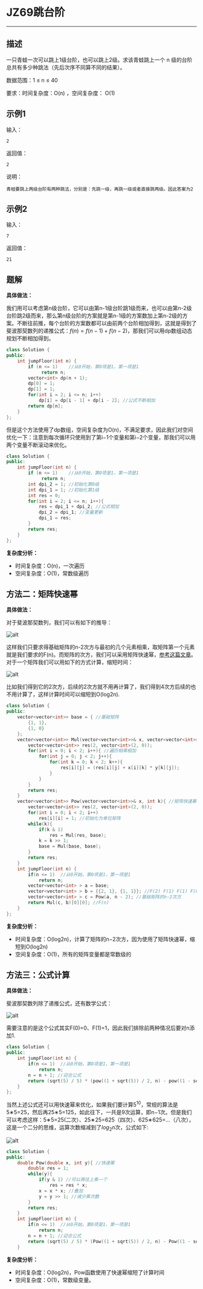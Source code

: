 # JZ69跳台阶

---

## 描述

一只青蛙一次可以跳上1级台阶，也可以跳上2级。求该青蛙跳上一个 n 级的台阶总共有多少种跳法（先后次序不同算不同的结果）。

数据范围：1 $\leq$ n $\leq$ 40

要求：时间复杂度：O(n) ，空间复杂度： O(1)

## 示例1

输入：

```
2
```

返回值：

```
2
```

说明：

```
青蛙要跳上两级台阶有两种跳法，分别是：先跳一级，再跳一级或者直接跳两级。因此答案为2       
```

## 示例2

输入：

```
7
```

返回值：

```
21
```



## 题解

**具体做法：**

我们用可以考虑第n级台阶，它可以由第n-1级台阶跳1级而来，也可以由第n-2级台阶跳2级而来，那么第n级台阶的方案就是第n-1级的方案数加上第n-2级的方案。不断往前推，每个台阶的方案数都可以由前两个台阶相加得到，这就是得到了斐波那契数列的递推公式：$f(n)=f(n−1)+f(n−2)$，那我们可以用dp数组动态规划不断相加得到。

```cpp
class Solution {
public:
    int jumpFloor(int n) {
        if (n <= 1)    //从0开始，第0项是1，第一项是1
             return n;
        vector<int> dp(n + 1);
        dp[0] = 1;
        dp[1] = 1;
        for(int i = 2; i <= n; i++)
            dp[i] = dp[i - 1] + dp[i - 2]; //公式不断相加
        return dp[n];
    }
};
```

但是这个方法使用了dp数组，空间复杂度为O(n)，不满足要求，因此我们对空间优化一下：注意到每次循环只使用到了第i−1个变量和第i−2个变量，那我们可以用两个变量不断滚动来优化。

```cpp
class Solution {
public:
    int jumpFloor(int n) {
        if (n <= 1)    //从0开始，第0项是1，第一项是1
             return n;
        int dpi_2 = 1; //初始化第0级
        int dpi_1 = 1; //初始化第1级
        int res = 0;
        for(int i = 2; i <= n; i++){
            res = dpi_1 + dpi_2; //公式相加
            dpi_2 = dpi_1; //变量更新
            dpi_1 = res;
        }
        return res;
    }
};
```

**复杂度分析：**

- 时间复杂度：O(n)，一次遍历
- 空间复杂度：O(1)，常数级遍历





## 方法二：矩阵快速幂

**具体做法：**

对于斐波那契数列，我们可以有如下的推导： 

![alt](https://uploadfiles.nowcoder.com/images/20210930/397721558_1632970649517/7269932FDD7F8BA760B50D8A119A60C0)

这样我们只要求得基础矩阵的n-2次方与最初的几个元素相乘，取矩阵第一个元素就是我们要求的F(n)。而矩阵的次方，我们可以采用矩阵快速幂，[参考这篇文章](https://blog.nowcoder.net/n/8d2e1a344ef34645b8a3ee45d173ed1c)。对于一个矩阵我们可以用如下的方式计算，缩短时间： 

![alt](https://uploadfiles.nowcoder.com/images/20210930/397721558_1632970849305/C255821B69172F09DA32D9B90AF8D21B) 

比如我们得到它的2次方，后续的2次方就不用再计算了，我们得到4次方后续的也不用计算了，这样计算时间可以缩短到O(log2n).

```cpp
class Solution {
public:
    vector<vector<int>> base = { //基础矩阵
        {1, 1},
        {1, 0}
    };
    vector<vector<int>> Mul(vector<vector<int>>& x, vector<vector<int>>& y){ //x矩阵乘上y矩阵
        vector<vector<int>> res(2, vector<int>(2, 0));
        for(int i = 0; i < 2; i++){ //遍历相乘相加
            for(int j = 0; j < 2; j++){
                for(int k = 0; k < 2; k++){
                    res[i][j] = (res[i][j] + x[i][k] * y[k][j]);
                }
            }
        }
        return res;
    }
    vector<vector<int>> Pow(vector<vector<int>>& x, int k){ //矩阵快速幂
        vector<vector<int>> res(2, vector<int>(2, 0));
        for(int i = 0; i < 2; i++)
            res[i][i] = 1; //初始化为单位矩阵
        while(k){
            if(k & 1)
                res = Mul(res, base);
            k = k >> 1;
            base = Mul(base, base);
        }
        return res;
    }
    int jumpFloor(int n) {
        if(n <= 1)  //从0开始，第0项是1，第一项是1
            return n; 
        vector<vector<int> > a = base; 
        vector<vector<int> > b = {{2, 1}, {1, 1}}; //F(2) F(1) F(1) F(0)
        vector<vector<int> > c = Pow(a, n - 2); //基础矩阵的n-2次方
        return Mul(c, b)[0][0]; //F(n)
    }
};
```

**复杂度分析：**

- 时间复杂度：O(log2n)，计算了矩阵的n−2次方，因为使用了矩阵快速幂，缩短到O(log2n)
- 空间复杂度：O(1)，所有的矩阵变量都是常数级的





## 方法三：公式计算

**具体做法：**

斐波那契数列除了递推公式，还有数学公式：

![alt](https://uploadfiles.nowcoder.com/images/20211008/397721558_1633668900649/4A47A0DB6E60853DEDFCFDF08A5CA249)

需要注意的是这个公式其实F(0)=0、F(1)=1，因此我们排除前两种情况后要对n添加1.

```cpp
class Solution {
public:
    int jumpFloor(int n) {
        if(n <= 1)  //从0开始，第0项是1，第一项是1
            return n;
        n = n + 1; //迎合公式
        return (sqrt(5) / 5) * (pow((1 + sqrt(5)) / 2, n) - pow((1 - sqrt(5)) / 2, n));; //公式
    }
};
```

当然上述公式还可以用快速幂来优化，如果我们要计算$5^{10}$，常规的算法是5∗5=25，然后再25∗5=125，如此往下，一共是9次运算，即n−1次。但是我们可以考虑这样：5∗5=25(二次）、25∗25=625（四次）、625∗625=...（八次），这是一个二分的思维，运算次数缩减到了$log_2n$次，公式如下: 

![alt](https://uploadfiles.nowcoder.com/images/20210930/397721558_1632976159612/7269932FDD7F8BA760B50D8A119A60C0)

```cpp
class Solution {
public:
    double Pow(double x, int y){ //快速幂
        double res = 1;
        while(y){
            if(y & 1) //可以再往上乘一个
                res = res * x;
            x = x * x; //叠加
            y = y >> 1; //减少乘次数
        }
        return res;
    }
    int jumpFloor(int n) {
        if(n <= 1)  //从0开始，第0项是1，第一项是1
            return n;
        n = n + 1; //迎合公式
        return (sqrt(5) / 5) * (Pow((1 + sqrt(5)) / 2, n) - Pow((1 - sqrt(5)) / 2, n));; //公式
    }
```

**复杂度分析：**

- 时间复杂度：O(log2n)，Pow函数使用了快速幂缩短了计算时间
- 空间复杂度：O(1)，常数级变量。




